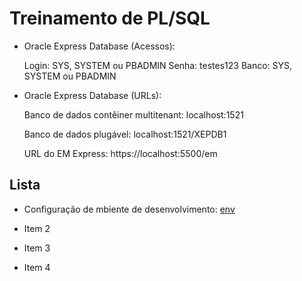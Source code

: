 # Treinamento de PL/SQL

- Oracle Express Database (Acessos):

    Login: SYS, SYSTEM ou PBADMIN
    Senha: testes123
    Banco: SYS, SYSTEM ou PBADMIN

- Oracle Express Database (URLs):

    Banco de dados contêiner multitenant: localhost:1521

    Banco de dados plugável: localhost:1521/XEPDB1

    URL do EM Express: https://localhost:5500/em

## Lista

- Configuração de mbiente de desenvolvimento: <a href="https://github.com/PkMs7/pl-sql-alura/tree/main/env">env</a>

- Item 2

- Item 3

- Item 4